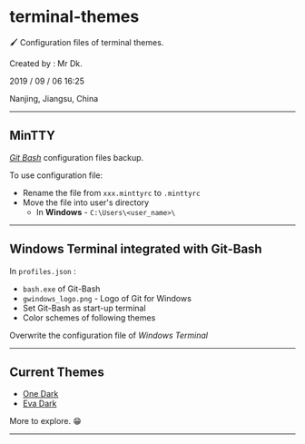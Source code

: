 # terminal-themes
🖌️ Configuration files of terminal themes.

Created by : Mr Dk.

2019 / 09 / 06 16:25

Nanjing, Jiangsu, China

---

## MinTTY

_[Git Bash](https://gitforwindows.org/)_ configuration files backup.

To use configuration file:

* Rename the file from `xxx.minttyrc` to `.minttyrc`
* Move the file into user's directory
  * In __Windows__ - `C:\Users\<user_name>\`

---

## Windows Terminal integrated with Git-Bash

In `profiles.json` :

* `bash.exe` of Git-Bash
* `gwindows_logo.png` - Logo of Git for Windows
* Set Git-Bash as start-up terminal
* Color schemes of following themes

Overwrite the configuration file of _Windows Terminal_

---

## Current Themes

- [One Dark](https://github.com/Binaryify/OneDark-Pro)
- [Eva Dark](https://github.com/fisheva/Eva-Theme)

More to explore. 😁

---

